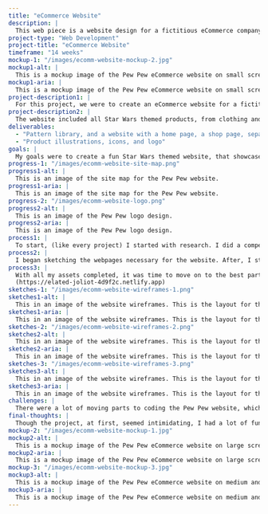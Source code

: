 ```yaml
---
title: "eCommerce Website"
description: |
  This web piece is a website design for a fictitious eCommerce company for Star Wars merch I designed, that I called PewPew.
project-type: "Web Development"
project-title: "eCommerce Website"
timeframe: "14 weeks"
mockup-1: "/images/ecomm-website-mockup-2.jpg"
mockup1-alt: |
  This is a mockup image of the Pew Pew eCommerce website on small screens. The background is light, and neutral.
mockup1-aria: |
  This is a mockup image of the Pew Pew eCommerce website on small screens. The background is light, and neutral.
project-description1: |
  For this project, we were to create an eCommerce website for a fictitious company, that we got to make up ourselves. I decided to create a website for a Star Wars themed apparel company that I named Pew Pew (y’know… like a blaster).
project-description2: |
  The website included all Star Wars themed products, from clothing and apparel to stickers and mugs.
deliverables:
  - "Pattern library, and a website with a home page, a shop page, separate products pages, a sale page, a page with legal information, and a checkout page"
  - "Product illustrations, icons, and logo"
goals: |
  My goals were to create a fun Star Wars themed website, that showcases the products well and creates foot-traffic to the eCommerce store. I also wanted to make use of my knowledge of JavaScript to make the website be responsive at all screen sizes.
progress-1: "/images/ecomm-website-site-map.png"
progress1-alt: |
  This is an image of the site map for the Pew Pew website.
progress1-aria: |
  This is an image of the site map for the Pew Pew website.
progress-2: "/images/ecomm-website-logo.png"
progress2-alt: |
  This is an image of the Pew Pew logo design.
progress2-aria: |
  This is an image of the Pew Pew logo design.
process1: |
  To start, (like every project) I started with research. I did a competitive analysis of other apparel sites that would be considered competition. This allowed me to get a better understanding of what was popular in apparel sites, and how to make Pew Pew stand out.
process2: |
  I began sketching the webpages necessary for the website. After, I started sketching the logo. I wanted a simple logo that emulated the Star Wars logo to make it more obvious that this store is Star Wars themed. I then moved onto sketching and designing all the products that would be available on the website (there were quite a few, but baby Yoda made it easier!).
process3: |
  With all my assets completed, it was time to move on to the best part; coding! I started with completing a pattern library explaining all elements, what they are used for, how to use them, and their colour schemes and fonts used. I built each piece (buttons and cards and such) first, and then placed them where they needed to go on each webpage until the site was complete.
  (https://elated-joliot-4d9f2c.netlify.app)
sketches-1: "/images/ecomm-website-wireframes-1.png"
sketches1-alt: |
  This in an image of the website wireframes. This is the layout for the home page.
sketches1-aria: |
  This in an image of the website wireframes. This is the layout for the home page.
sketches-2: "/images/ecomm-website-wireframes-2.png"
sketches2-alt: |
  This in an image of the website wireframes. This is the layout for the general shop page and each product page.
sketches2-aria: |
  This in an image of the website wireframes. This is the layout for the general shop page and each product page.
sketches-3: "/images/ecomm-website-wireframes-3.png"
sketches3-alt: |
  This in an image of the website wireframes. This is the layout for the checkout page.
sketches3-aria: |
  This in an image of the website wireframes. This is the layout for the checkout page.
challenges: |
  There were a lot of moving parts to coding the Pew Pew website, which made it slightly challenging at first to make sure everything was in working order on each page.
final-thoughts: |
  Though the project, at first, seemed intimidating, I had a lot of fun coding and designing it. I think the project looks good, icons and illustrations are well-done. The design is responsive to all of the screen sizes, and good accessibility standards were used. I think in the future it might be fun to redesign and add more to it (and maybe make it a real site?).
mockup-2: "/images/ecomm-website-mockup-1.jpg"
mockup2-alt: |
  This is a mockup image of the Pew Pew eCommerce website on large screens. The background is light, and neutral.
mockup2-aria: |
  This is a mockup image of the Pew Pew eCommerce website on large screens. The background is light, and neutral.
mockup-3: "/images/ecomm-website-mockup-3.jpg"
mockup3-alt: |
  This is a mockup image of the Pew Pew eCommerce website on medium and small screens. The background is light, and neutral.
mockup3-aria: |
  This is a mockup image of the Pew Pew eCommerce website on medium and small screens. The background is light, and neutral.
---
```

